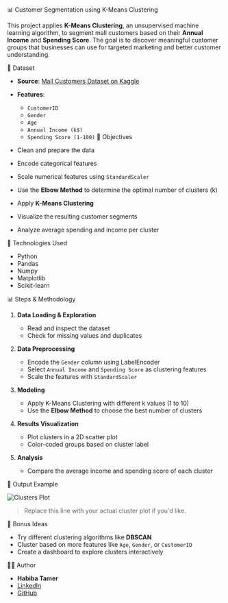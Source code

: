 📊 Customer Segmentation using K-Means Clustering

This project applies **K-Means Clustering**, an unsupervised machine learning algorithm, to segment mall customers based on their **Annual Income** and **Spending Score**. The goal is to discover meaningful customer groups that businesses can use for targeted marketing and better customer understanding.

📁 Dataset

- **Source**: [Mall Customers Dataset on Kaggle](https://www.kaggle.com/datasets/vjchoudhary7/customer-segmentation-tutorial)
- **Features**:
  - `CustomerID`
  - `Gender`
  - `Age`
  - `Annual Income (k$)`
  - `Spending Score (1-100)`
🎯 Objectives

- Clean and prepare the data
- Encode categorical features
- Scale numerical features using `StandardScaler`
- Use the **Elbow Method** to determine the optimal number of clusters (k)
- Apply **K-Means Clustering**
- Visualize the resulting customer segments
- Analyze average spending and income per cluster

🔧 Technologies Used
- Python
- Pandas
- Numpy
- Matplotlib
- Scikit-learn

📊 Steps & Methodology

1. **Data Loading & Exploration**
   - Read and inspect the dataset
   - Check for missing values and duplicates

2. **Data Preprocessing**
   - Encode the `Gender` column using LabelEncoder
   - Select `Annual Income` and `Spending Score` as clustering features
   - Scale the features with `StandardScaler`

3. **Modeling**
   - Apply K-Means Clustering with different k values (1 to 10)
   - Use the **Elbow Method** to choose the best number of clusters

4. **Results Visualization**
   - Plot clusters in a 2D scatter plot
   - Color-coded groups based on cluster label

5. **Analysis**
   - Compare the average income and spending score of each cluster

📌 Output Example

![Clusters Plot](path/to/your/image.png)

> Replace this line with your actual cluster plot if you'd like.

🚀 Bonus Ideas

- Try different clustering algorithms like **DBSCAN**
- Cluster based on more features like `Age`, `Gender`, or `CustomerID`
- Create a dashboard to explore clusters interactively

🙋‍♀️ Author

- **Habiba Tamer**  
- [LinkedIn](https://www.linkedin.com/in/habiba-tamer-15785b269/)  
- [GitHub](https://github.com/habibatamerrr)



